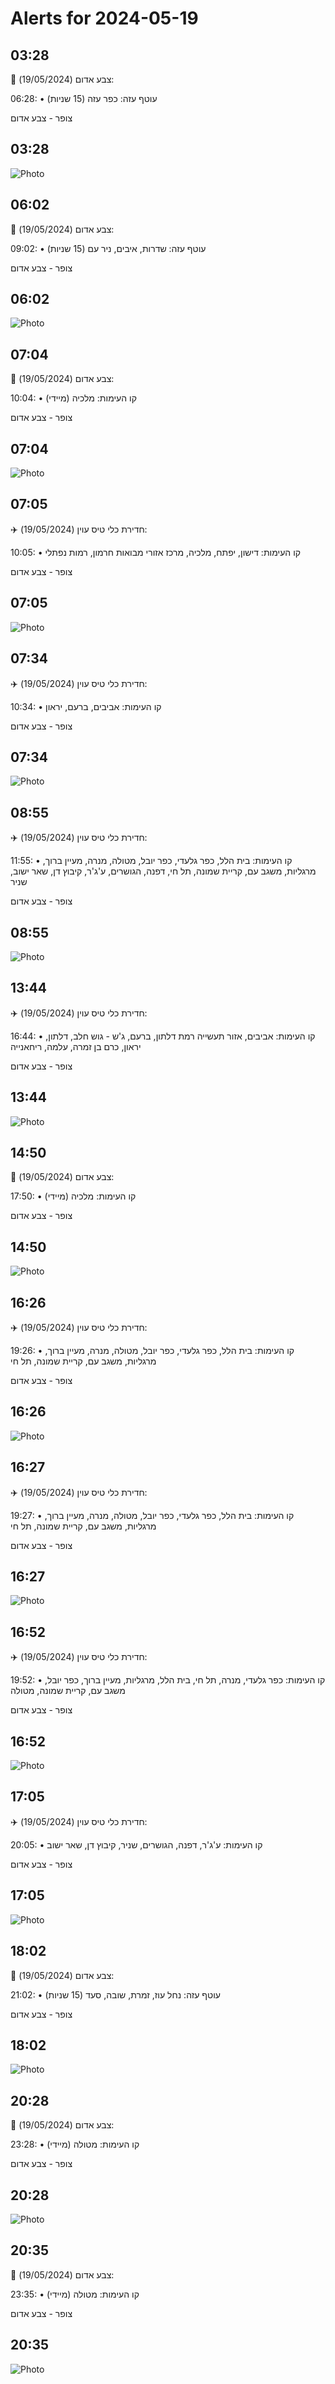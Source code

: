 # Alerts for 2024-05-19

## 03:28

🔴 צבע אדום (19/05/2024):

06:28:
• עוטף עזה: כפר עזה (15 שניות)

צופר - צבע אדום

## 03:28

![Photo](images/21230.jpg)

## 06:02

🔴 צבע אדום (19/05/2024):

09:02:
• עוטף עזה: שדרות, איבים, ניר עם (15 שניות)

צופר - צבע אדום

## 06:02

![Photo](images/21232.jpg)

## 07:04

🔴 צבע אדום (19/05/2024):

10:04:
• קו העימות: מלכיה (מיידי)

צופר - צבע אדום

## 07:04

![Photo](images/21234.jpg)

## 07:05

✈️ חדירת כלי טיס עוין (19/05/2024):

10:05:
• קו העימות: דישון, יפתח, מלכיה, מרכז אזורי מבואות חרמון, רמות נפתלי 

צופר - צבע אדום

## 07:05

![Photo](images/21236.jpg)

## 07:34

✈️ חדירת כלי טיס עוין (19/05/2024):

10:34:
• קו העימות: אביבים, ברעם, יראון 

צופר - צבע אדום

## 07:34

![Photo](images/21238.jpg)

## 08:55

✈️ חדירת כלי טיס עוין (19/05/2024):

11:55:
• קו העימות: בית הלל, כפר גלעדי, כפר יובל, מטולה, מנרה, מעיין ברוך, מרגליות, משגב עם, קריית שמונה, תל חי, דפנה, הגושרים, ע'ג'ר, קיבוץ דן, שאר ישוב, שניר 

צופר - צבע אדום

## 08:55

![Photo](images/21240.jpg)

## 13:44

✈️ חדירת כלי טיס עוין (19/05/2024):

16:44:
• קו העימות: אביבים, אזור תעשייה רמת דלתון, ברעם, ג'ש - גוש חלב, דלתון, יראון, כרם בן זמרה, עלמה, ריחאנייה 

צופר - צבע אדום

## 13:44

![Photo](images/21242.jpg)

## 14:50

🔴 צבע אדום (19/05/2024):

17:50:
• קו העימות: מלכיה (מיידי)

צופר - צבע אדום

## 14:50

![Photo](images/21244.jpg)

## 16:26

✈️ חדירת כלי טיס עוין (19/05/2024):

19:26:
• קו העימות: בית הלל, כפר גלעדי, כפר יובל, מטולה, מנרה, מעיין ברוך, מרגליות, משגב עם, קריית שמונה, תל חי 

צופר - צבע אדום

## 16:26

![Photo](images/21246.jpg)

## 16:27

✈️ חדירת כלי טיס עוין (19/05/2024):

19:27:
• קו העימות: בית הלל, כפר גלעדי, כפר יובל, מטולה, מנרה, מעיין ברוך, מרגליות, משגב עם, קריית שמונה, תל חי 

צופר - צבע אדום

## 16:27

![Photo](images/21248.jpg)

## 16:52

✈️ חדירת כלי טיס עוין (19/05/2024):

19:52:
• קו העימות: כפר גלעדי, מנרה, תל חי, בית הלל, מרגליות, מעיין ברוך, כפר יובל, משגב עם, קריית שמונה, מטולה 

צופר - צבע אדום

## 16:52

![Photo](images/21250.jpg)

## 17:05

✈️ חדירת כלי טיס עוין (19/05/2024):

20:05:
• קו העימות: ע'ג'ר, דפנה, הגושרים, שניר, קיבוץ דן, שאר ישוב 

צופר - צבע אדום

## 17:05

![Photo](images/21252.jpg)

## 18:02

🔴 צבע אדום (19/05/2024):

21:02:
• עוטף עזה: נחל עוז, זמרת, שובה, סעד (15 שניות)

צופר - צבע אדום

## 18:02

![Photo](images/21256.jpg)

## 20:28

🔴 צבע אדום (19/05/2024):

23:28:
• קו העימות: מטולה (מיידי)

צופר - צבע אדום

## 20:28

![Photo](images/21258.jpg)

## 20:35

🔴 צבע אדום (19/05/2024):

23:35:
• קו העימות: מטולה (מיידי)

צופר - צבע אדום

## 20:35

![Photo](images/21260.jpg)

